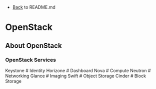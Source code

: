 - [Back](README.md) to README.md

# OpenStack

## About OpenStack  
### OpenStack Services
Keystone	# Identity
Horizone	# Dashboard
Nova		# Compute
Neutron		# Networking
Glance		# Imaging
Swift		# Object Storage
Cinder		# Block Storage
